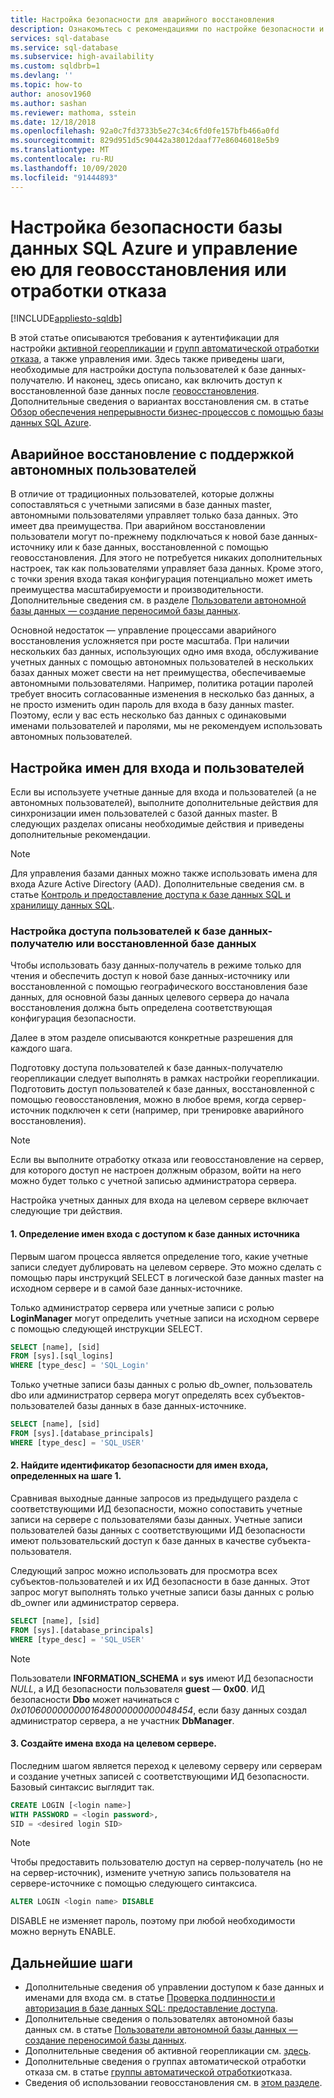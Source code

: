 ```yaml
---
title: Настройка безопасности для аварийного восстановления
description: Ознакомьтесь с рекомендациями по настройке безопасности и управлении ею после восстановления или отработки отказа базы данных на сервер-получатель.
services: sql-database
ms.service: sql-database
ms.subservice: high-availability
ms.custom: sqldbrb=1
ms.devlang: ''
ms.topic: how-to
author: anosov1960
ms.author: sashan
ms.reviewer: mathoma, sstein
ms.date: 12/18/2018
ms.openlocfilehash: 92a0c7fd3733b5e27c34c6fd0fe157bfb466a0fd
ms.sourcegitcommit: 829d951d5c90442a38012daaf77e86046018e5b9
ms.translationtype: MT
ms.contentlocale: ru-RU
ms.lasthandoff: 10/09/2020
ms.locfileid: "91444893"
---
```

# <a name="configure-and-manage-azure-sql-database-security-for-geo-restore-or-failover"></a>Настройка безопасности базы данных SQL Azure и управление ею для геовосстановления или отработки отказа
[!INCLUDE[appliesto-sqldb](../includes/appliesto-sqldb.md)]

В этой статье описываются требования к аутентификации для настройки [активной георепликации](active-geo-replication-overview.md) и [групп автоматической отработки отказа](auto-failover-group-overview.md), а также управления ими. Здесь также приведены шаги, необходимые для настройки доступа пользователей к базе данных-получателю. И наконец, здесь описано, как включить доступ к восстановленной базе данных после [геовосстановления](recovery-using-backups.md#geo-restore). Дополнительные сведения о вариантах восстановления см. в статье [Обзор обеспечения непрерывности бизнес-процессов с помощью базы данных SQL Azure](business-continuity-high-availability-disaster-recover-hadr-overview.md).

## <a name="disaster-recovery-with-contained-users"></a>Аварийное восстановление с поддержкой автономных пользователей

В отличие от традиционных пользователей, которые должны сопоставляться с учетными записями в базе данных master, автономными пользователями управляет только база данных. Это имеет два преимущества. При аварийном восстановлении пользователи могут по-прежнему подключаться к новой базе данных-источнику или к базе данных, восстановленной с помощью геовосстановления. Для этого не потребуется никаких дополнительных настроек, так как пользователями управляет база данных. Кроме этого, с точки зрения входа такая конфигурация потенциально может иметь преимущества масштабируемости и производительности. Дополнительные сведения см. в разделе [Пользователи автономной базы данных — создание переносимой базы данных](https://msdn.microsoft.com/library/ff929188.aspx).

Основной недостаток — управление процессами аварийного восстановления усложняется при росте масштаба. При наличии нескольких баз данных, использующих одно имя входа, обслуживание учетных данных с помощью автономных пользователей в нескольких базах данных может свести на нет преимущества, обеспечиваемые автономными пользователями. Например, политика ротации паролей требует вносить согласованные изменения в несколько баз данных, а не просто изменить один пароль для входа в базу данных master. Поэтому, если у вас есть несколько баз данных с одинаковыми именами пользователей и паролями, мы не рекомендуем использовать автономных пользователей.

## <a name="how-to-configure-logins-and-users"></a>Настройка имен для входа и пользователей

Если вы используете учетные данные для входа и пользователей (а не автономных пользователей), выполните дополнительные действия для синхронизации имен пользователей с базой данных master. В следующих разделах описаны необходимые действия и приведены дополнительные рекомендации.

  >[!NOTE]
  > Для управления базами данных можно также использовать имена для входа Azure Active Directory (AAD). Дополнительные сведения см. в статье [Контроль и предоставление доступа к базе данных SQL и хранилищу данных SQL](https://docs.microsoft.com/azure/sql-database/sql-database-manage-logins).

### <a name="set-up-user-access-to-a-secondary-or-recovered-database"></a>Настройка доступа пользователей к базе данных-получателю или восстановленной базе данных

Чтобы использовать базу данных-получатель в режиме только для чтения и обеспечить доступ к новой базе данных-источнику или восстановленной с помощью географического восстановления базе данных, для основной базы данных целевого сервера до начала восстановления должна быть определена соответствующая конфигурация безопасности.

Далее в этом разделе описываются конкретные разрешения для каждого шага.

Подготовку доступа пользователей к базе данных-получателю георепликации следует выполнять в рамках настройки георепликации. Подготовить доступ пользователей к базе данных, восстановленной с помощью геовосстановления, можно в любое время, когда сервер-источник подключен к сети (например, при тренировке аварийного восстановления).

> [!NOTE]
> Если вы выполните отработку отказа или геовосстановление на сервер, для которого доступ не настроен должным образом, войти на него можно будет только с учетной записью администратора сервера.

Настройка учетных данных для входа на целевом сервере включает следующие три действия.

#### <a name="1-determine-logins-with-access-to-the-primary-database"></a>1. Определение имен входа с доступом к базе данных источника

Первым шагом процесса является определение того, какие учетные записи следует дублировать на целевом сервере. Это можно сделать с помощью пары инструкций SELECT в логической базе данных master на исходном сервере и в самой базе данных-источнике.

Только администратор сервера или учетные записи с ролью **LoginManager** могут определить учетные записи на исходном сервере с помощью следующей инструкции SELECT.

```sql
SELECT [name], [sid]
FROM [sys].[sql_logins]
WHERE [type_desc] = 'SQL_Login'
```

Только учетные записи базы данных с ролью db_owner, пользователь dbo или администратор сервера могут определять всех субъектов-пользователей базы данных в базе данных-источнике.

```sql
SELECT [name], [sid]
FROM [sys].[database_principals]
WHERE [type_desc] = 'SQL_USER'
```

#### <a name="2-find-the-sid-for-the-logins-identified-in-step-1"></a>2. Найдите идентификатор безопасности для имен входа, определенных на шаге 1.

Сравнивая выходные данные запросов из предыдущего раздела с соответствующими ИД безопасности, можно сопоставить учетные записи на сервере с пользователями базы данных. Учетные записи пользователей базы данных с соответствующими ИД безопасности имеют пользовательский доступ к базе данных в качестве субъекта-пользователя.

Следующий запрос можно использовать для просмотра всех субъектов-пользователей и их ИД безопасности в базе данных. Этот запрос могут выполнять только учетные записи базы данных с ролью db_owner или администратор сервера.

```sql
SELECT [name], [sid]
FROM [sys].[database_principals]
WHERE [type_desc] = 'SQL_USER'
```

> [!NOTE]
> Пользователи **INFORMATION_SCHEMA** и **sys** имеют ИД безопасности *NULL*, а ИД безопасности пользователя **guest** — **0x00**. ИД безопасности **Dbo** может начинаться с *0x01060000000001648000000000048454*, если базу данных создал администратор сервера, а не участник **DbManager**.

#### <a name="3-create-the-logins-on-the-target-server"></a>3. Создайте имена входа на целевом сервере.

Последним шагом является переход к целевому серверу или серверам и создание учетных записей с соответствующими ИД безопасности. Базовый синтаксис выглядит так.

```sql
CREATE LOGIN [<login name>]
WITH PASSWORD = <login password>,
SID = <desired login SID>
```

> [!NOTE]
> Чтобы предоставить пользователю доступ на сервер-получатель (но не на сервер-источник), измените учетную запись пользователя на сервере-источнике с помощью следующего синтаксиса.
>
> ```sql
> ALTER LOGIN <login name> DISABLE
> ```
>
> DISABLE не изменяет пароль, поэтому при любой необходимости можно вернуть ENABLE.

## <a name="next-steps"></a>Дальнейшие шаги

* Дополнительные сведения об управлении доступом к базе данных и именами для входа см. в статье [Проверка подлинности и авторизация в базе данных SQL: предоставление доступа](logins-create-manage.md).
* Дополнительные сведения о пользователях автономной базы данных см. в статье [Пользователи автономной базы данных — создание переносимой базы данных](https://msdn.microsoft.com/library/ff929188.aspx).
* Дополнительные сведения об активной георепликации см. [здесь](active-geo-replication-overview.md).
* Дополнительные сведения о группах автоматической отработки отказа см. в статье [группы автоматической отработки](auto-failover-group-overview.md)отказа.
* Сведения об использовании геовосстановления см. в [этом разделе](recovery-using-backups.md#geo-restore).
